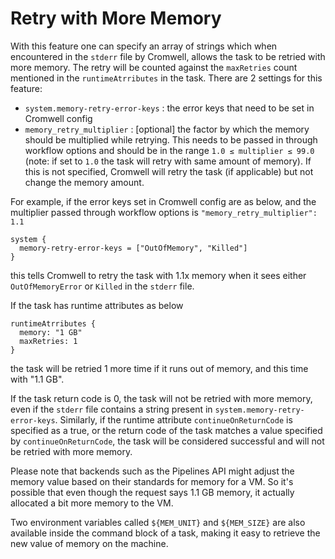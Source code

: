 # Retry with More Memory

With this feature one can specify an array of strings which when encountered in the `stderr` file by Cromwell, 
allows the task to be retried with more memory. The retry will be counted against the `maxRetries` count mentioned in 
the `runtimeAtrributes` in the task. There are 2 settings for this feature:

* `system.memory-retry-error-keys` : the error keys that need to be set in Cromwell config
* `memory_retry_multiplier` : [optional] the factor by which the memory should be multiplied while retrying. This needs 
to be passed in through workflow options and should be in the range `1.0 ≤ multiplier ≤ 99.0` (note: if set to `1.0` the task
will retry with same amount of memory). If this is not specified, Cromwell will retry the task (if applicable) but not 
change the memory amount.

For example, if the error keys set in Cromwell config are as below, and the multiplier passed through workflow options is 
`"memory_retry_multiplier": 1.1` 
```hocon
system {
  memory-retry-error-keys = ["OutOfMemory", "Killed"]
}
```  
this tells Cromwell to retry the task with 1.1x memory when it sees either `OutOfMemoryError` or `Killed` in the `stderr` 
file. 

If the task has runtime attributes as below 
```hocon
runtimeAtrributes {
  memory: "1 GB"
  maxRetries: 1
}
``` 
the task will be retried 1 more time if it runs out of memory, and this time with "1.1 GB".

If the task return code is 0, the task will not be retried with more memory, even if the `stderr` file contains a
string present in `system.memory-retry-error-keys`. Similarly, if the runtime attribute `continueOnReturnCode` is
specified as a true, or the return code of the task matches a value specified by `continueOnReturnCode`, the task
will be considered successful and will not be retried with more memory.

Please note that backends such as the Pipelines API might adjust the
memory value based on their standards for memory for a VM. So it's possible that even though the request says 1.1 GB 
memory, it actually allocated a bit more memory to the VM.

Two environment variables called `${MEM_UNIT}` and `${MEM_SIZE}` are also available inside the command block of a task,
making it easy to retrieve the new value of memory on the machine.
